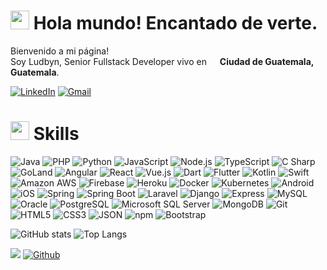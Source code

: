 <h1><img src="https://emojis.slackmojis.com/emojis/images/1531849430/4246/blob-sunglasses.gif?1531849430" width="30"/> Hola mundo! Encantado de verte.</h1>

<p>Bienvenido a mi página! </br> Soy Ludbyn, Senior Fullstack Developer vivo en <img src="https://cdn-icons-png.flaticon.com/512/630/630607.png" width="13"/> <b>Ciudad de Guatemala, Guatemala</b></b>. </p>

<p>
  <a href="https://www.linkedin.com/in/lhmarroquin/" target="_blank"><img alt="LinkedIn" src="https://img.shields.io/badge/-lhmarroquin-0A66C2?style=flat&logo=linkedin&logoColor=white" /></a>
  <a href="mail:lhmarroquin@gmail.com" target="_blank"><img alt="Gmail" src="https://img.shields.io/badge/-lhmarroquin@gmail.com-EA4335?style=flat&logo=gmail&logoColor=white" /></a>
</p>

<h1><img src="https://emojis.slackmojis.com/emojis/images/1610063807/11982/matrix.gif?1610063807" width="30"/> Skills</h1>

<p>
  
  <img alt="Java" src="https://img.shields.io/badge/-Java-007396?style=flat&logo=java&logoColor=white" />  
  <img alt="PHP" src="https://img.shields.io/badge/-PHP-777BB4?style=flat&logo=php&logoColor=white" />
  <img alt="Python" src="https://img.shields.io/badge/-Python-3776AB?style=flat&logo=python&logoColor=white" />
  <img alt="JavaScript" src="https://img.shields.io/badge/-JavaScript-F7DF1E?style=flat&logo=javascript&logoColor=white" />
  <img alt="Node.js" src="https://img.shields.io/badge/-Node.js-339933?style=flat&logo=nodedotjs&logoColor=white" />
  <img alt="TypeScript" src="https://img.shields.io/badge/-TypeScript-3178C6?style=flat&logo=typescript&logoColor=white" />
  <img alt="C Sharp" src="https://img.shields.io/badge/-C Sharp-239120?style=flat&logo=csharp&logoColor=white" />
  <img alt="GoLand" src="https://img.shields.io/badge/-GoLand-00ADD8?style=flat&logo=goland&logoColor=white" />

  <img alt="Angular" src="https://img.shields.io/badge/-Angular-DD0031?style=flat&logo=angular&logoColor=white" />
  <img alt="React" src="https://img.shields.io/badge/-React-45b8d8?style=flat&logo=react&logoColor=white" />  
  <img alt="Vue.js" src="https://img.shields.io/badge/-Vue.js-4FC08D?style=flat&logo=vuedotjs&logoColor=white" />
  <img alt="Dart" src="https://img.shields.io/badge/-Dart-0175C2?style=flat&logo=dart&logoColor=white" />
  <img alt="Flutter" src="https://img.shields.io/badge/-Flutter-02569B?style=flat&logo=flutter&logoColor=white" />
  
  <img alt="Kotlin" src="https://img.shields.io/badge/-Kotlin-7F52FF?style=flat&logo=kotlin&logoColor=white" />  
  <img alt="Swift" src="https://img.shields.io/badge/-Swift-FA7343?style=flat&logo=swift&logoColor=white" /> 
  <img alt="Amazon AWS" src="https://img.shields.io/badge/-Amazon AWS-232F3E?style=flat&logo=amazonaws&logoColor=white" />
  <img alt="Firebase" src="https://img.shields.io/badge/-Firebase-FFCA28?style=flat&logo=firebase&logoColor=white" />
  
  <img alt="Heroku" src="https://img.shields.io/badge/-Heroku-430098?style=flat&logo=heroku&logoColor=white" />
  
  <img alt="Docker" src="https://img.shields.io/badge/-Docker-2496ED?style=flat&logo=docker&logoColor=white" />
  <img alt="Kubernetes" src="https://img.shields.io/badge/-Kubernetes-326CE5?style=flat&logo=kubernetes&logoColor=white" />
  
  <img alt="Android" src="https://img.shields.io/badge/-Android-3DDC84?style=flat&logo=android&logoColor=white" />
  <img alt="iOS" src="https://img.shields.io/badge/-iOS-000000?style=flat&logo=ios&logoColor=white" />
  
  <img alt="Spring" src="https://img.shields.io/badge/-Spring-6DB33F?style=flat&logo=spring&logoColor=white" />
  <img alt="Spring Boot" src="https://img.shields.io/badge/-Spring Boot-6DB33F?style=flat&logo=springboot&logoColor=white" />
  <img alt="Laravel" src="https://img.shields.io/badge/-Laravel-FF2D20?style=flat&logo=laravel&logoColor=white" />
  <img alt="Django" src="https://img.shields.io/badge/-Django-092E20?style=flat&logo=django&logoColor=white" />
  <img alt="Express" src="https://img.shields.io/badge/-Express-000000?style=flat&logo=express&logoColor=white" />
  <img alt="MySQL" src="https://img.shields.io/badge/-MySQL-4479A1?style=flat&logo=mysql&logoColor=white" />
  <img alt="Oracle" src="https://img.shields.io/badge/-Oracle-F80000?style=flat&logo=oracle&logoColor=white" />  
  <img alt="PostgreSQL" src="https://img.shields.io/badge/-PostgreSQL-4169E1?style=flat&logo=postgresql&logoColor=white" />
  <img alt="Microsoft SQL Server" src="https://img.shields.io/badge/-Microsoft SQL Server-CC2927?style=flat&logo=microsoftsqlserver&logoColor=white" />
  <img alt="MongoDB" src="https://img.shields.io/badge/-MongoDB-47A248?style=flat&logo=mongodb&logoColor=white" />
  <img alt="Git" src="https://img.shields.io/badge/-Git-F05032?style=flat&logo=git&logoColor=white" />
  <img alt="HTML5" src="https://img.shields.io/badge/-HTML5-E34F26?style=flat&logo=html5&logoColor=white" />
  <img alt="CSS3" src="https://img.shields.io/badge/-CSS3-1572B6?style=flat&logo=css3&logoColor=white" />
  <img alt="JSON" src="https://img.shields.io/badge/-JSON-000000?style=flat&logo=json&logoColor=white" />
  <img alt="npm" src="https://img.shields.io/badge/-npm-CB3837?style=flat&logo=npm&logoColor=white" />
  <img alt="Bootstrap" src="https://img.shields.io/badge/-Bootstrap-7952B3?style=flat&logo=bootstrap&logoColor=white" />
  
  
  
   
</p>
<p>
  
![GitHub stats](https://github-readme-stats.vercel.app/api?username=lhmarroquin&count_private=true&show_icons=true&include_all_commits=true&custom_title=lhmarroquin%27s%20github%20stats&hide_border=true&line_height=28)
![Top Langs](https://github-readme-stats.vercel.app/api/top-langs/?username=lhmarroquin&count_private=true&show_icons=true&include_all_commits=true&layout=compact&hide_border=true&langs_count=20)
</p>


![](https://visitor-badge.laobi.icu/badge?page_id=lhmarroquin.lhmarroquin)
[![Github](https://img.shields.io/github/followers/lhmarroquin?label=Follow&style=social)](https://github.com/lhmarroquin)





